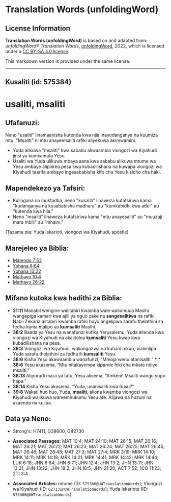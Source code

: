 # Translation Words (unfoldingWord)

## License Information

**Translation Words (unfoldingWord)** is based on and adapted from: _unfoldingWord® Translation Words_, [unfoldingWord](https://unfoldingword.org/utw), 2022, which is licensed under a [CC BY-SA 4.0 license](https://creativecommons.org/licenses/by-sa/4.0/legalcode.en).

This markdown version is provided under the same license.



--------------------------------

## Kusaliti (id: 575384)

usaliti, msaliti
================

Ufafanuzi:
----------

Neno "usaliti" linamaanisha kutenda kwa njia inayodanganya na kuumiza mtu. "Msaliti" ni mtu anayemsaliti rafiki aliyekuwa akimwamini.

* Yuda alikuwa "msaliti" kwa sababu aliwaambia viongozi wa Kiyahudi jinsi ya kumkamata Yesu.
* Usaliti wa Yuda ulikuwa mbaya sana kwa sababu alikuwa mtume wa Yesu ambaye alipokea pesa kwa kubadilishana na kuwapa viongozi wa Kiyahudi taarifa ambayo ingesababisha kifo cha Yesu kisicho cha haki.

Mapendekezo ya Tafsiri:
-----------------------

* Kulingana na muktadha, neno "kusaliti" linaweza kutafsiriwa kama "kudanganya na kusababisha madhara" au "kumkabidhi kwa adui" au "kutenda kwa hila."
* Neno "msaliti" linaweza kutafsiriwa kama "mtu anayesaliti" au "muuzaji mara mbili" au "mhaini."

(Tazama pia: Yuda Iskarioti, viongozi wa Kiyahudi, apostle)

Marejeleo ya Biblia:
--------------------

* [Matendo 7:52](https://ref.ly/Acts7:52)
* [Yohana 6:64](https://ref.ly/John6:64)
* [Yohana 13:22](https://ref.ly/John13:22)
* [Mathayo 10:4](https://ref.ly/Matt10:4)
* [Mathayo 26:22](https://ref.ly/Matt26:22)

Mifano kutoka kwa hadithi za Biblia:
------------------------------------

* **21:11** Manabii wengine walitabiri kwamba wale waliomuua Masihi wangepiga kamari kwa ajili ya nguo zake na **sangesalitiwa** na rafiki. Nabii Zekaria alitabiri kwamba rafiki huyo angelipwa sarafu thelathini za fedha kama malipo ya **kumsaliti** Masihi.
* **38:2** Baada ya Yesu na wanafunzi kufika Yerusalemu, Yuda alienda kwa viongozi wa Kiyahudi na akajitolea **kumsaliti** Yesu kwao kwa kubadilishana na pesa.
* **38:3** Viongozi wa Kiyahudi, waliongozwa na kuhani mkuu, walimlipa Yuda sarafu thelathini za fedha ili **kumsaliti** Yesu.
* **38:6** Kisha Yesu akawaambia wanafunzi, “Mmoja wenu atanisaliti.” \* \* **38:6** Yesu akasema, “Mtu nitakayempa kipande hiki cha mkate ndiye msaliti.”
* **38:13** Aliporudi mara ya tatu, Yesu alisema, “Amkeni! Msaliti wangu yupo hapa.”
* **38:14** Kisha Yesu akasema, “Yuda, unanisaliti kwa busu?”
* **39:8** Wakati huo huo, Yuda, **msaliti**, aliona kwamba viongozi wa Kiyahudi walikuwa wamemhukumu Yesu afe. Alijawa na huzuni na akaenda na kujiua.

Data ya Neno:
-------------

* Strong's: H7411, G38600, G42730

* **Associated Passages:** MAT 10:4; MAT 24:10; MAT 26:15; MAT 26:16; MAT 26:21; MAT 26:22; MAT 26:23; MAT 26:24; MAT 26:25; MAT 26:45; MAT 26:46; MAT 26:48; MAT 27:3; MAT 27:4; MRK 3:19; MRK 14:10; MRK 14:11; MRK 14:18; MRK 14:21; MRK 14:41; MRK 14:42; MRK 14:44; LUK 6:16; JHN 6:64; JHN 6:71; JHN 12:4; JHN 13:2; JHN 13:11; JHN 13:21; JHN 13:22; JHN 18:2; JHN 18:5; JHN 21:20; ACT 7:52; 1CO 11:23; 2TI 3:4
* **Associated Articles:** mtume (ID: `575366@UWTranslationWords`); Viongozi wa Kiyahudi (ID: `627131@UWTranslationWords`); Yuda Iskariote (ID: `575568@UWTranslationWords`)

